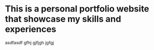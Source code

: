 # This is a personal portfolio website that showcase my skills and experiences

asdfasdf
gfhj
gjfjgh
jgfgj

